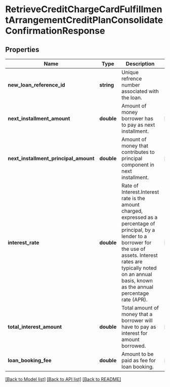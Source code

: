 # RetrieveCreditChargeCardFulfillmentArrangementCreditPlanConsolidateConfirmationResponse

## Properties
Name | Type | Description | Notes
------------ | ------------- | ------------- | -------------
**new_loan_reference_id** | **string** | Unique refrence number associated with the loan. | 
**next_installment_amount** | **double** | Amount of money borrower has to pay as next installment. | [optional] 
**next_installment_principal_amount** | **double** | Amount of money that contributes to principal component in next installment. | [optional] 
**interest_rate** | **double** | Rate of Interest.Interest rate is the amount charged, expressed as a percentage of principal, by a lender to a borrower for the use of assets. Interest rates are typically noted on an annual basis, known as the annual percentage rate (APR). | [optional] 
**total_interest_amount** | **double** | Total amount of money that a borrower will have to pay as interest for amount borrowed. | [optional] 
**loan_booking_fee** | **double** | Amount to be paid as fee for loan booking. | [optional] 

[[Back to Model list]](../../README.md#documentation-for-models) [[Back to API list]](../../README.md#documentation-for-api-endpoints) [[Back to README]](../../README.md)

